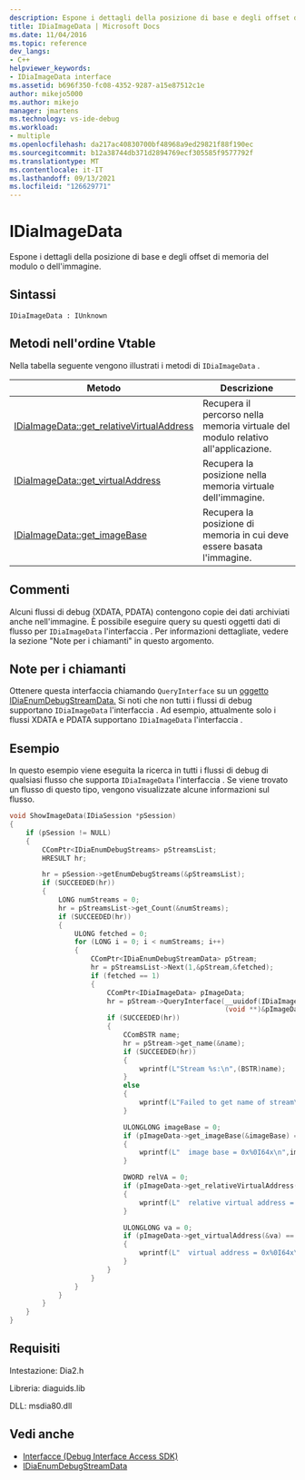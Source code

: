 ```yaml
---
description: Espone i dettagli della posizione di base e degli offset di memoria del modulo o dell'immagine.
title: IDiaImageData | Microsoft Docs
ms.date: 11/04/2016
ms.topic: reference
dev_langs:
- C++
helpviewer_keywords:
- IDiaImageData interface
ms.assetid: b696f350-fc08-4352-9287-a15e87512c1e
author: mikejo5000
ms.author: mikejo
manager: jmartens
ms.technology: vs-ide-debug
ms.workload:
- multiple
ms.openlocfilehash: da217ac40830700bf48968a9ed29821f88f190ec
ms.sourcegitcommit: b12a38744db371d2894769ecf305585f9577792f
ms.translationtype: MT
ms.contentlocale: it-IT
ms.lasthandoff: 09/13/2021
ms.locfileid: "126629771"
---
```

# <a name="idiaimagedata"></a>IDiaImageData
Espone i dettagli della posizione di base e degli offset di memoria del modulo o dell'immagine.

## <a name="syntax"></a>Sintassi

```
IDiaImageData : IUnknown
```

## <a name="methods-in-vtable-order"></a>Metodi nell'ordine Vtable
Nella tabella seguente vengono illustrati i metodi di `IDiaImageData` .

|Metodo|Descrizione|
|------------|-----------------|
|[IDiaImageData::get_relativeVirtualAddress](../../debugger/debug-interface-access/idiaimagedata-get-relativevirtualaddress.md)|Recupera il percorso nella memoria virtuale del modulo relativo all'applicazione.|
|[IDiaImageData::get_virtualAddress](../../debugger/debug-interface-access/idiaimagedata-get-virtualaddress.md)|Recupera la posizione nella memoria virtuale dell'immagine.|
|[IDiaImageData::get_imageBase](../../debugger/debug-interface-access/idiaimagedata-get-imagebase.md)|Recupera la posizione di memoria in cui deve essere basata l'immagine.|

## <a name="remarks"></a>Commenti
Alcuni flussi di debug (XDATA, PDATA) contengono copie dei dati archiviati anche nell'immagine. È possibile eseguire query su questi oggetti dati di flusso per `IDiaImageData` l'interfaccia . Per informazioni dettagliate, vedere la sezione "Note per i chiamanti" in questo argomento.

## <a name="notes-for-callers"></a>Note per i chiamanti
Ottenere questa interfaccia chiamando `QueryInterface` su un [oggetto IDiaEnumDebugStreamData.](../../debugger/debug-interface-access/idiaenumdebugstreamdata.md) Si noti che non tutti i flussi di debug supportano `IDiaImageData` l'interfaccia . Ad esempio, attualmente solo i flussi XDATA e PDATA supportano `IDiaImageData` l'interfaccia .

## <a name="example"></a>Esempio
In questo esempio viene eseguita la ricerca in tutti i flussi di debug di qualsiasi flusso che supporta `IDiaImageData` l'interfaccia . Se viene trovato un flusso di questo tipo, vengono visualizzate alcune informazioni sul flusso.

```C++
void ShowImageData(IDiaSession *pSession)
{
    if (pSession != NULL)
    {
        CComPtr<IDiaEnumDebugStreams> pStreamsList;
        HRESULT hr;

        hr = pSession->getEnumDebugStreams(&pStreamsList);
        if (SUCCEEDED(hr))
        {
            LONG numStreams = 0;
            hr = pStreamsList->get_Count(&numStreams);
            if (SUCCEEDED(hr))
            {
                ULONG fetched = 0;
                for (LONG i = 0; i < numStreams; i++)
                {
                    CComPtr<IDiaEnumDebugStreamData> pStream;
                    hr = pStreamsList->Next(1,&pStream,&fetched);
                    if (fetched == 1)
                    {
                        CComPtr<IDiaImageData> pImageData;
                        hr = pStream->QueryInterface(__uuidof(IDiaImageData),
                                                     (void **)&pImageData);
                        if (SUCCEEDED(hr))
                        {
                            CComBSTR name;
                            hr = pStream->get_name(&name);
                            if (SUCCEEDED(hr))
                            {
                                wprintf(L"Stream %s:\n",(BSTR)name);
                            }
                            else
                            {
                                wprintf(L"Failed to get name of stream\n");
                            }

                            ULONGLONG imageBase = 0;
                            if (pImageData->get_imageBase(&imageBase) == S_OK)
                            {
                                wprintf(L"  image base = 0x%0I64x\n",imageBase);
                            }

                            DWORD relVA = 0;
                            if (pImageData->get_relativeVirtualAddress(&relVA) == S_OK)
                            {
                                wprintf(L"  relative virtual address = 0x%08lx\n",relVA);
                            }

                            ULONGLONG va = 0;
                            if (pImageData->get_virtualAddress(&va) == S_OK)
                            {
                                wprintf(L"  virtual address = 0x%0I64x\n", va);
                            }
                        }
                    }
                }
            }
        }
    }
}
```

## <a name="requirements"></a>Requisiti
Intestazione: Dia2.h

Libreria: diaguids.lib

DLL: msdia80.dll

## <a name="see-also"></a>Vedi anche
- [Interfacce (Debug Interface Access SDK)](../../debugger/debug-interface-access/interfaces-debug-interface-access-sdk.md)
- [IDiaEnumDebugStreamData](../../debugger/debug-interface-access/idiaenumdebugstreamdata.md)
